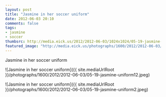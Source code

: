 ```yaml
---
layout: post
title: "Jasmine in her soccer uniform"
date: 2012-06-03 20:10
comments: false
tags: 
- jasmine
- soccer
thumbsrc: http://media.eick.us/2012/2012-06-03/1024x1024/05-19-jasmine-uniform22.jpeg
featured_image: "http://media.eick.us/photographs/1600/2012/2012-06-03/05-19-jasmine-uniform12.jpeg"
---
```

Jasmine in her soccer uniform



![Jasmine in her soccer uniform]({{ site.mediaUrlRoot }}/photographs/1600/2012/2012-06-03/05-19-jasmine-uniform12.jpeg)




![Jasmine in her soccer uniform]({{ site.mediaUrlRoot }}/photographs/1600/2012/2012-06-03/05-19-jasmine-uniform2.jpeg)
